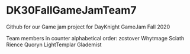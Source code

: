 # DK30FallGameJamTeam7
Github for our Game jam project for DayKnight GameJam Fall 2020

Team members in counter alphabetical order: 
zcstover
Whytmage
Sciath
Rience
Quoryn
LightTemplar
Glademist
